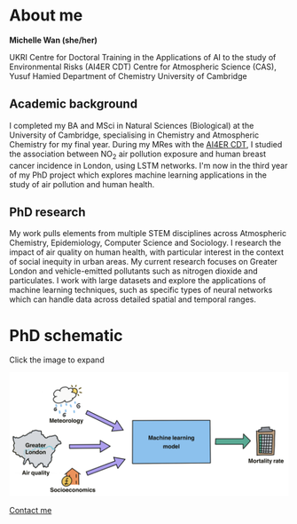 # About me
**Michelle Wan (she/her)**

UKRI Centre for Doctoral Training in the Applications of AI to the study of Environmental Risks (AI4ER CDT)
Centre for Atmospheric Science (CAS), Yusuf Hamied Department of Chemistry
University of Cambridge

## Academic background
I completed my BA and MSci in Natural Sciences (Biological) at the University of Cambridge, specialising in Chemistry and Atmospheric Chemistry for my final year. During my MRes with the [AI4ER CDT](https://ai4er-cdt.esc.cam.ac.uk), I studied the association between NO<sub>2</sub> air pollution exposure and human breast cancer incidence in London, using LSTM networks. I'm now in the third year of my PhD project which explores machine learning applications in the study of air pollution and human health.

## PhD research
My work pulls elements from multiple STEM disciplines across Atmospheric Chemistry, Epidemiology, Computer Science and Sociology. I research the impact of air quality on human health, with particular interest in the context of social inequity in urban areas. My current research focuses on Greater London and vehicle-emitted pollutants such as nitrogen dioxide and particulates. I work with large datasets and explore the applications of machine learning techniques, such as specific types of neural networks which can handle data across detailed spatial and temporal ranges.

# PhD schematic
Click the image to expand
<p>
<a href="https://michellewl.github.io/images/PhD_schematic_professional_v3_Regional.png">
<img border="0" alt="PhD schematic" src="/images/PhD_schematic_professional_v3_Regional.png" width="1000">
</a>
</p>

[Contact me](https://michellewl.github.io/about/contact-me.html)

